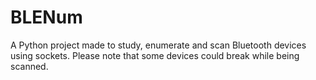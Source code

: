 # BLENum
A Python project made to study, enumerate and scan Bluetooth devices using sockets. Please note that some devices could break while being scanned.
